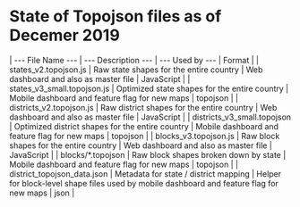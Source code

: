 # State of Topojson files as of Decemer 2019

| --- File Name --- | --- Description --- | --- Used by --- | Format |
| states_v2.topojson.js | Raw state shapes for the entire country | Web dashboard and also as master file | JavaScript | 
| states_v3_small.topojson.js | Optimized state shapes for the entire country | Mobile dashboard and feature flag for new maps | topojson |
| districts_v2.topojson.js | Raw district shapes for the entire country | Web dashboard and also as master file | JavaScript | 
| districts_v3_small.topojson | Optimized district shapes for the entire country | Mobile dashboard and feature flag for new maps | topojson |
| blocks_v3.topojson.js | Raw block shapes for the entire country | Web dashboard and also as master file | JavaScript | 
| blocks/*.topojson | Raw block shapes broken down by state | Mobile dashboard and feature flag for new maps | topojson |
| district_topojson_data.json | Metadata for state / district mapping | Helper for block-level shape files used by mobile dashboard and feature flag for new maps | json |
